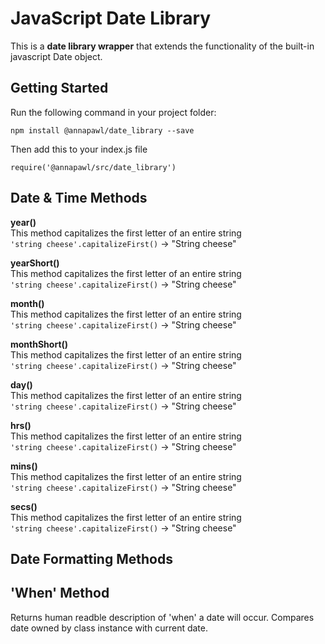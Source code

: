 # JavaScript Date Library 
This is a **date library wrapper** that extends the functionality of the built-in javascript Date object. 

## Getting Started
Run the following command in your project folder: <br/>
```
npm install @annapawl/date_library --save
``` 
Then add this to your index.js file <br/>
```
require('@annapawl/src/date_library')
```

## Date & Time Methods
**year()** </br> 
This method capitalizes the first letter of an entire string </br> 
`'string cheese'.capitalizeFirst()` &#8594; "String cheese"

**yearShort()** </br> 
This method capitalizes the first letter of an entire string </br> 
`'string cheese'.capitalizeFirst()` &#8594; "String cheese"

**month()** </br> 
This method capitalizes the first letter of an entire string </br> 
`'string cheese'.capitalizeFirst()` &#8594; "String cheese"

**monthShort()** </br> 
This method capitalizes the first letter of an entire string </br> 
`'string cheese'.capitalizeFirst()` &#8594; "String cheese"

**day()** </br> 
This method capitalizes the first letter of an entire string </br> 
`'string cheese'.capitalizeFirst()` &#8594; "String cheese"

**hrs()** </br> 
This method capitalizes the first letter of an entire string </br> 
`'string cheese'.capitalizeFirst()` &#8594; "String cheese"

**mins()** </br> 
This method capitalizes the first letter of an entire string </br> 
`'string cheese'.capitalizeFirst()` &#8594; "String cheese"

**secs()** </br> 
This method capitalizes the first letter of an entire string </br> 
`'string cheese'.capitalizeFirst()` &#8594; "String cheese"

## Date Formatting Methods


## 'When' Method 
Returns human readble description of 'when' a date will occur. Compares date owned by class instance with current date. 



